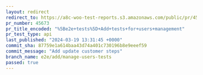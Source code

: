 ```yaml
---
layout: redirect
redirect_to: https://a8c-woo-test-reports.s3.amazonaws.com/public/pr/45673/api/index.html
pr_number: 45673
pr_title_encoded: "%5Be2e+tests%5D+Add+tests+for+users+management"
pr_test_type: api
last_published: "2024-03-19 13:31:45 +0000"
commit_sha: 87759e1a614baa43d74a401c730196b8e9eeef59
commit_message: "Add update customer steps"
branch_name: e2e/add/manage-users-tests
passed: true
---
```

